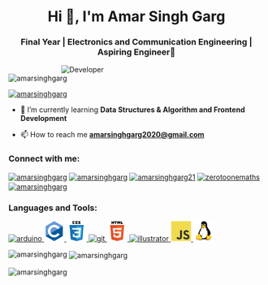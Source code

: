 <h1 align="center">Hi 👋, I'm Amar Singh Garg</h1>
<h3 align="center">Final Year | Electronics and Communication Engineering | Aspiring Engineer🌟</h3>

<img align="right" alt="Developer" width="400" src="https://camo.githubusercontent.com/89233231dc8ba3dc5af6b979e9e3985ee8b9b70622d2ce686fc46c4a6706ea20/68747470733a2f2f6d69726f2e6d656469756d2e636f6d2f6d61782f313237322f312a5a53566d57476363317765454e6230536861775778772e676966">

<p align="left"> <img src="https://komarev.com/ghpvc/?username=amarsinghgarg&label=Profile%20views&color=0e75b6&style=flat" alt="amarsinghgarg" /> </p>

<p align="left"> <a href="https://twitter.com/amarsinghgarg" target="blank"><img src="https://img.shields.io/twitter/follow/amarsinghgarg?logo=twitter&style=for-the-badge" alt="amarsinghgarg" /></a> </p>

- 🌱 I’m currently learning **Data Structures & Algorithm and Frontend Development**

- 📫 How to reach me **amarsinghgarg2020@gmail.com**

<h3 align="left">Connect with me:</h3>
<p align="left">
<a href="https://twitter.com/amarsinghgarg" target="blank"><img align="center" src="https://raw.githubusercontent.com/rahuldkjain/github-profile-readme-generator/master/src/images/icons/Social/twitter.svg" alt="amarsinghgarg" height="30" width="40" /></a>
<a href="https://linkedin.com/in/amarsinghgarg" target="blank"><img align="center" src="https://raw.githubusercontent.com/rahuldkjain/github-profile-readme-generator/master/src/images/icons/Social/linked-in-alt.svg" alt="amarsinghgarg" height="30" width="40" /></a>
<a href="https://instagram.com/amarsinghgarg21" target="blank"><img align="center" src="https://raw.githubusercontent.com/rahuldkjain/github-profile-readme-generator/master/src/images/icons/Social/instagram.svg" alt="amarsinghgarg21" height="30" width="40" /></a>
<a href="https://www.youtube.com/c/zerotoonemaths" target="blank"><img align="center" src="https://raw.githubusercontent.com/rahuldkjain/github-profile-readme-generator/master/src/images/icons/Social/youtube.svg" alt="zerotoonemaths" height="30" width="40" /></a>
<a href="https://www.leetcode.com/amarsinghgarg" target="blank"><img align="center" src="https://raw.githubusercontent.com/rahuldkjain/github-profile-readme-generator/master/src/images/icons/Social/leet-code.svg" alt="amarsinghgarg" height="30" width="40" /></a>
</p>

<h3 align="left">Languages and Tools:</h3>
<p align="left"> <a href="https://www.arduino.cc/" target="_blank" rel="noreferrer"> <img src="https://cdn.worldvectorlogo.com/logos/arduino-1.svg" alt="arduino" width="40" height="40"/> </a> <a href="https://www.cprogramming.com/" target="_blank" rel="noreferrer"> <img src="https://raw.githubusercontent.com/devicons/devicon/master/icons/c/c-original.svg" alt="c" width="40" height="40"/> </a> <a href="https://www.w3schools.com/css/" target="_blank" rel="noreferrer"> <img src="https://raw.githubusercontent.com/devicons/devicon/master/icons/css3/css3-original-wordmark.svg" alt="css3" width="40" height="40"/> </a> <a href="https://git-scm.com/" target="_blank" rel="noreferrer"> <img src="https://www.vectorlogo.zone/logos/git-scm/git-scm-icon.svg" alt="git" width="40" height="40"/> </a> <a href="https://www.w3.org/html/" target="_blank" rel="noreferrer"> <img src="https://raw.githubusercontent.com/devicons/devicon/master/icons/html5/html5-original-wordmark.svg" alt="html5" width="40" height="40"/> </a> <a href="https://www.adobe.com/in/products/illustrator.html" target="_blank" rel="noreferrer"> <img src="https://www.vectorlogo.zone/logos/adobe_illustrator/adobe_illustrator-icon.svg" alt="illustrator" width="40" height="40"/> </a> <a href="https://developer.mozilla.org/en-US/docs/Web/JavaScript" target="_blank" rel="noreferrer"> <img src="https://raw.githubusercontent.com/devicons/devicon/master/icons/javascript/javascript-original.svg" alt="javascript" width="40" height="40"/> </a> <a href="https://www.linux.org/" target="_blank" rel="noreferrer"> <img src="https://raw.githubusercontent.com/devicons/devicon/master/icons/linux/linux-original.svg" alt="linux" width="40" height="40"/> </a> </p>

<p><img align="left" src="https://github-readme-stats.vercel.app/api/top-langs?username=amarsinghgarg&show_icons=true&locale=en&layout=compact" alt="amarsinghgarg" /></p>

<p>&nbsp;<img align="center" src="https://github-readme-stats.vercel.app/api?username=amarsinghgarg&show_icons=true&locale=en" alt="amarsinghgarg" /></p>

<p><img align="center" src="https://github-readme-streak-stats.herokuapp.com/?user=amarsinghgarg&" alt="amarsinghgarg" /></p>
